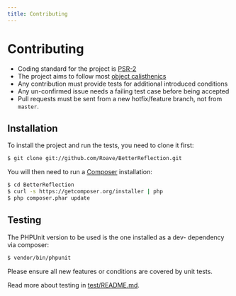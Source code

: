 ```yaml
---
title: Contributing
---
```


# Contributing

 * Coding standard for the project is [PSR-2](https://github.com/php-fig/fig-standards/blob/master/accepted/PSR-2-coding-style-guide.md)
 * The project aims to follow most [object calisthenics](https://www.slideshare.net/guilhermeblanco/object-calisthenics-applied-to-php)
 * Any contribution must provide tests for additional introduced conditions
 * Any un-confirmed issue needs a failing test case before being accepted
 * Pull requests must be sent from a new hotfix/feature branch, not from `master`.

## Installation

To install the project and run the tests, you need to clone it first:

```sh
$ git clone git://github.com/Roave/BetterReflection.git
```

You will then need to run a [Composer](https://getcomposer.org/) installation:

```sh
$ cd BetterReflection
$ curl -s https://getcomposer.org/installer | php
$ php composer.phar update
```

## Testing

The PHPUnit version to be used is the one installed as a dev- dependency via composer:

```sh
$ vendor/bin/phpunit
```

Please ensure all new features or conditions are covered by unit tests.

Read more about testing in [test/README.md](https://github.com/Roave/BetterReflection/blob/master/test/README.md).
